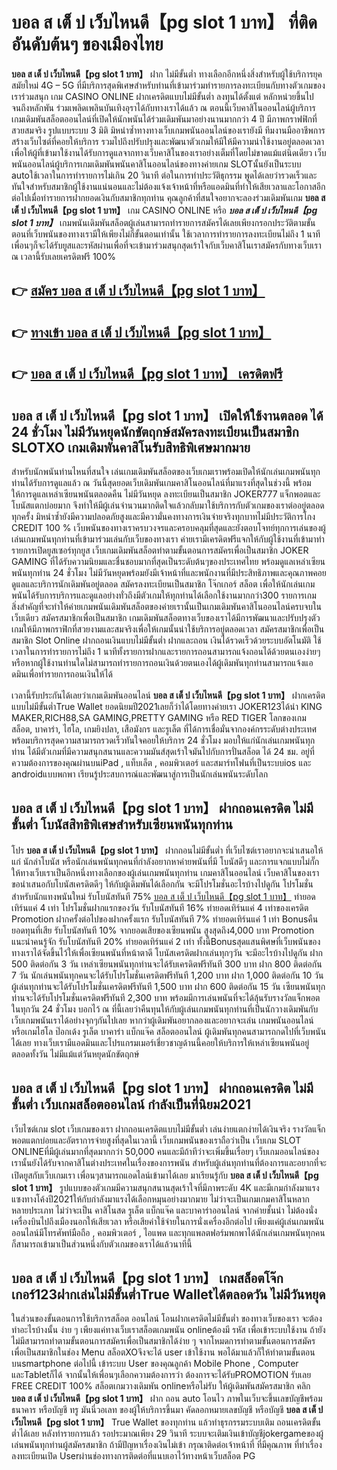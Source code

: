 # บอล ส เต็ ป เว็บไหนดี【pg slot 1 บาท】  ที่ติดอันดับต้นๆ ของเมืองไทย

**บอล ส เต็ ป เว็บไหนดี【pg slot 1 บาท】** ฝาก ไม่มีขั้นต่ำ  ทางเลือกอีกหนึ่งสิ่งสำหรับผู้ใช้บริการยุคสมัยใหม่ 4G – 5G ที่มีบริการสุดพิเศษสำหรับท่านที่เข้ามาร่วมทำรายการลงทะเบียนกับทางตัวเกมของเราร่วมสนุก เกม CASINO ONLINE ฝากเครดิตแบบไม่มีขั้นต่ำ ลงทุนได้ตั้งแต่ หลักหน่วยขึ้นไปจนถึงหลักพัน ร่วมเพลิดเพลินบันเทิงอุราได้กับทางเราได้แล้ว ณ ตอนนี้เว็บคาสิโนออนไลน์ผู้บริการเกมเดิมพันสล็อตออนไลน์ที่เปิดให้นักพนันได้ร่วมเดิมพันมาอย่างนานมากกว่า 4 ปี มีภาพกราฟฟิกที่สวยสมจริง รูปแบบระบบ 3 มิติ
มิหนำซ้ำทางทางเว็บเกมพนันออนไลน์ของเรายังมี ทีมงานมืออาชีพการสร้างเว็บไซต์ที่คอยให้บริการ  รวมไปถึงปรับปรุงและพัฒนาตัวเกมให้มีให้มีความน่าใช้งานอยู่ตลอดเวลา เพื่อให้ผู้ที่เข้ามาใช้งานได้รับการดูแลจากทางเว็บคาสิโนของเราอย่างเต็มที่โดยไม่ขาดแม้แต่นิดเดียว เว็บพนันออนไลน์ผู้บริการเกมเดิมพันพนันคาสิโนออนไลน์ของทางค่ายเกม  SLOTนั้นยังเป็นระบบ autoใช้เวลาในการทำรายการไม่เกิน 20 วินาที ต่อในการทำประวัติธุกรรม พูดได้เลยว่ารวดเร็วและทันใจสำหรับสมาชิกผู้ใช้งานแน่นอนและไม่ต้องแจ้งเจ้าหน้าที่หรือแอดมินที่ทำให้เสียเวลาและโอกาสอีกต่อไปเมื่อทำรายการฝากยอดเงินกับสมาชิกทุกท่าน
คุณลูกค้าที่สนใจอยากจะลองร่วมเดิมพันเกม **บอล ส เต็ ป เว็บไหนดี【pg slot 1 บาท】** เกม CASINO ONLINE หรือ ***บอล ส เต็ ป เว็บไหนดี【pg slot 1 บาท】*** เกมพนันเดิมพันสล็อตผู้เล่นสามารถทำรายการสมัครได้เลยเพียงกรอกประวัติตามขั้นตอนที่เว็บพนันของทางเรามีให้เพียงไม่กี่ขั้นตอนเท่านั้น ใช้เวลาการทำรายการลงทะเบียนไม่ถึง 1 นาทีเพื่อนๆก็จะได้รับยูสและรหัสผ่านเพื่อที่จะเข้ามาร่วมสนุกสุดเร้าใจกับเว็บคาสิโนเราสมัครกับทางเว็บเราณ เวลานี้รับเลยเครดิตฟรี 100%

## 👉 [สมัคร บอล ส เต็ ป เว็บไหนดี【pg slot 1 บาท】](https://archa888.com/)
## 👉 [ทางเข้า บอล ส เต็ ป เว็บไหนดี【pg slot 1 บาท】](https://archa888.com/)
## 👉 [บอล ส เต็ ป เว็บไหนดี【pg slot 1 บาท】 เครดิตฟรี](https://archa888.com/)

## บอล ส เต็ ป เว็บไหนดี【pg slot 1 บาท】 เปิดให้ใช้งานตลอด ได้ 24 ชั่วโมง ไม่มีวันหยุดนักขัตฤกษ์สมัครลงทะเบียนเป็นสมาชิก SLOTXO เกมเดิมพันคาสิโนรับสิทธิพิเศษมากมาย

สำหรับนักพนันท่านไหนที่สนใจ เล่นเกมเดิมพันสล็อตของเว็บเกมเราพร้อมเปิดให้นักเล่นเกมพนันทุกท่านได้รับการดูแลแล้ว ณ วันนี้สุดยอดเว็บเดิมพันเกมคาสิโนออนไลน์ที่มาแรงที่สุดในช่วงนี้ พร้อมให้การดูแลเหล่าเซียนพนันตลอดคืน ไม่มีวันหยุด ลงทะเบียนเป็นสมาชิก JOKER777 แจ็กพอตและโบนัสแตกบ่อยมาก จึงทำให้มีผู้เล่นจำนวนมากติดใจแล้วกลับมาใช้บริการกับตัวเกมของเราต่ออยู่ตลอดทุกครั้ง มิหนำซ้ำยังมีความปลอดภัยสูงและมีความั่นคงทางการเงินจ่ายจริงทุกบาทไม่มีประวัติการโกง CREDIT 100 % เว็บพนันของทางเราครบวงจรและครอบคลุมที่สุดและยังตอบโจทย์ทุกการเล่นของผู้เล่นเกมพนันทุกท่านที่เข้ามาร่วมเล่นกับเว็บของทางเรา
ค่ายเรามีเครดิตฟรีแจกให้กับผู้ใช้งานที่เข้ามาทำรายการเปิดยูสเซอร์ทุกยูส เว็บเกมเดิมพันสล็อตทำตามขั้นตอนการสมัครเพื่อเป็นสมาชิก JOKER GAMING ที่ได้รับความนิยมและชื่นชอบมากที่สุดเป็นระดับต้นๆของประเทศไทย พร้อมดูแลเหล่าเซียนพนันทุกท่าน 24 ชั่วโมง ไม่มีวันหยุดพร้อมยังมีเจ้าหน้าที่และพนักงานที่มีประสิทธิภาพและคุณภาพคอยดูแลและบริการนักเดิมพันอยู่ตลอด สมัครลงทะเบียนเป็นสมาชิก โจ๊กเกอร์ สล็อต เพื่อให้นักเล่นเกมพนันได้รับการบริการและดูแลอย่างทั่วถึงมีตัวเกมให้ทุกท่านได้เลือกใช้งานมากกว่า300 รายการเกม
สิ่งสำคัญที่จะทำให้ค่ายเกมพนันเดิมพันสล็อตของค่ายเรานั้นเป็นเกมเดิมพันคาสิโนออนไลน์ครบจบในเว็บเดียว สมัครสมาชิกเพื่อเป็นสมาชิก  เกมเดิมพันสล็อตทางเว็บของเราได้มีการพัฒนาและปรับปรุงตัวเกมให้มีภาพกราฟิกที่สวยงามและสมจริงเพื่อให้เกมนั้นน่าใช้บริการอยู่ตลอดเวลา สมัครสมาชิกเพื่อเป็นสมาชิก Slot Online ฝากถอนเงินแบบไม่มีขั้นต่ำ ฝากและถอน เงินได้รวดเร็วด้วยระบบอัตโนมัติ ใช้เวลาในการทำรายการไม่ถึง 1 นาทีทั้งรายการฝากและรายการถอนสามารถแจ้งถอนได้ด้วยตนเองง่ายๆ หรือหากผู้ใช้งานท่านใดไม่สามารถทำรายการถอนเงินด้วยตนเองได้ผู้เดิมพันทุกท่านสามารถแจ้งแอดมินเพื่อทำรายการถอนเงินให้ได้

เวลานี้รับประกันได้เลยว่าเกมเดิมพันออนไลน์ **บอล ส เต็ ป เว็บไหนดี【pg slot 1 บาท】** ฝากเครดิตแบบไม่มีขั้นต่ำTrue Wallet ยอดนิยมปี2021เลยก็ว่าได้โดยทางค่ายเรา JOKER123ได้นำ  KING MAKER,RICH88,SA GAMING,PRETTY GAMING หรือ RED TIGER โลกของเกมสล็อต, บาคาร่า, ไฮโล, เกมยิงปลา, เสือมังกร และรูเล็ต ที่ได้การเชื่อมั่นจากองค์กรระดับต่างประเทศ พร้อมบริการสุดความสามารถรวดเร็วทันใจคอยให้บริการ 24 ชั่วโมง มอบให้แก่นักเล่นเกมพนันทุกท่าน ได้มีตัวเกมที่มีความสนุกสนานและความมันส์สุดเร้าใจมันไปกับการปั่นสล็อต ได้ 24 ชม. อยู่ที่ความต้องการของคุณผ่านบนiPad , แท็บเล็ต , คอมพิวเตอร์ และสมาร์ทโฟนที่เป็นระบบios และ androidแบบพกพา เรียนรู้ประสบการณ์และพัฒนาสู่การเป็นนักเล่นพนันระดับโลก

## บอล ส เต็ ป เว็บไหนดี【pg slot 1 บาท】 ฝากถอนเครดิต ไม่มีขั้นต่ำ โบนัสสิทธิพิเศษสำหรับเซียนพนันทุกท่าน

โปร **บอล ส เต็ ป เว็บไหนดี【pg slot 1 บาท】** ฝากถอนไม่มีขั้นต่ำ ที่เว็บไซต์เราอยากจะนำเสนอให้แก่  นักล่าโบนัส หรือนักเล่นพนันทุกคนที่กำลังอยากหาค่ายพนันที่มี โบนัสดีๆ และการแจกแบบไม่กั๊ก ให้ทางเว็บเราเป็นอีกหนึ่งทางเลือกของผู้เล่นเกมพนันทุกท่าน เกมคาสิโนออนไลน์ เว็บคาสิโนของเรา ขอนำเสนอกับโบนัสเครดิตดีๆ ให้กับผู้เดิมพันได้เลือกกัน จะมีโปรโมชั่นอะไรบ้างไปดูกัน
โปรโมชั่นสำหรับนักแทงพนันใหม่ รับโบนัสทันที 75% [บอล ส เต็ ป เว็บไหนดี【pg slot 1 บาท】](https://archa888.com/) ทำยอดเทิร์นแค่ 4 เท่า
โปรโมชั่นฝากแรกของวัน รับโบนัสทันที 16% ทำยอดเทิร์นแค่ 4 เท่าของเครดิต
 Promotion ฝากครั้งต่อไปของฝากครั้งแรก รับโบนัสทันที 7% ทำยอดเทิร์นแค่ 1 เท่า
Bonusคืนยอดทุนที่เสีย รับโบนัสทันที 10% จากยอดเสียของเซียนพนัน สูงสุดถึง4,000 บาท
 Promotion แนะนำคนรู้จัก รับโบนัสทันที 20% ทำยอดเทิร์นแค่ 2 เท่า
ทั้งนี้Bonusสุดแสนพิศษที่เว็บพนันของทางเราได้จัดขึ้นไว้ให้เพื่อเซียนพนันที่หน้าตาดี โบนัสเครดิตฝากเล่นทุกๆวัน จะมีอะไรบ้างไปดูกัน
ฝาก 500 ติดต่อกัน 3 วัน เหล่าเซียนพนันทุกท่านจะได้รับเครดิตฟรีทันที 300 บาท
ฝาก 800 ติดต่อกัน 7 วัน นักเล่นพนันทุกคนจะได้รับโปรโมชั่นเครดิตฟรีทันที 1,200 บาท
ฝาก 1,000 ติดต่อกัน 10 วัน ผู้เล่นทุกท่านจะได้รับโปรโมชั่นเครดิตฟรีทันที 1,500 บาท
ฝาก 600 ติดต่อกัน 15 วัน เซียนพนันทุกท่านจะได้รับโปรโมชั่นเครดิตฟรีทันที 2,300 บาท
พร้อมมีการเล่นพนันที่จะได้ลุ้นรับรางวัลแจ็กพอตในทุกวัน 24 ชั่วโมง บอกไว้ ณ ที่นี้เลยว่าคืนทุนให้กับผู้เล่นเกมพนันทุกท่านที่เป็นนักวางเดิมพันกับเว็บเกมพนันเราได้อย่างจุกๆกันไปเลย หากว่าผู้เดิมพันอยากลองและอยากจะเล่น เกมพนันออนไลน์ หรือเกมไฮโล ป๊อกเด้ง รูเล็ต บาคาร่า แบ็กแจ๊ค สล็อตออนไลน์ ผู้เดิมพันทุกคนสามารถกดไปที่เว็บพนันได้เลย ทางเว็บเรามีแอดมินและโปรแกรมเมอร์เชี่ยวชาญด้านนี้คอยให้บริการให้เหล่าเซียนพนันอยู่ ตลอดทั้งวัน ไม่มีแม้แต่วันหยุดนักขัตฤกษ์

## บอล ส เต็ ป เว็บไหนดี【pg slot 1 บาท】 ฝากถอนเครดิต ไม่มีขั้นต่ำ  เว็บเกมสล็อตออนไลน์ กำลังเป็นที่นิยม2021

เว็บไซต์เกม slot เว็บเกมของเรา ฝากถอนเครดิตแบบไม่มีขั้นต่ำ เล่นง่ายแตกง่ายได้เงินจริง รางวัลแจ็กพอตแตกบ่อยและอัตราการจ่ายสูงที่สุดในเวลานี้ เว็บเกมพนันของเราถือว่าเป็น เว็บเกม SLOT ONLINEที่มีผู้เล่นมากที่สุดมากกว่า 50,000 คนและมีถ้าทีว่าจะเพิ่มขึ้นเรื่อยๆ เว็บเกมออนไลน์ของเรานั้นยังได้รับจากคาสิโนต่างประเทศในเรื่องของการพนัน สำหรับผู้เล่นทุกท่านที่ต้องการและอยากที่จะเปิดยูสกับเว็บเกมเรา เพื่อนๆสามารถแอดไลน์เข้ามาได้เลย
	มาเรียนรู้กับ **บอล ส เต็ ป เว็บไหนดี【pg slot 1 บาท】** รูปแบบของตัวเกมมีความสนุกสนานสุดเร้าใจที่มีภาพระดับ 4K และมีเกมกำลังมาแรงแซงทางโค้งปี2021ให้กับกำลังมาแรงได้เลือกหมุนอย่างมากมาย  ไม่ว่าจะเป็นเกมเกมคาสิโนหลากหลายประเภท ไม่ว่าจะเป็น คาสิโนสด รูเล็ต แบ็กแจ๊ค และบาคาร่าออนไลน์ จากค่ายชั้นนำ ไม่ต้องนั่งเครื่องบินไปถึงเมืองนอกให้เสียเวลา หรือเสียค่าใช้จ่ายในการนั่งเครื่องอีกต่อไป เพียงแค่ผู้เล่นเกมพนันออนไลน์มีโทรศัพท์มือถือ , คอมพิวเตอร์ , ไอแพด และทุกแพลตฟอร์มพกพาได้นักเล่นเกมพนันทุกคนก็สามารถเข้ามาเป็นส่วนหนึ่งกับตัวเกมของเราได้แล้วนาทีนี้

## บอล ส เต็ ป เว็บไหนดี【pg slot 1 บาท】 เกมสล็อตโจ๊กเกอร์123ฝากเล่นไม่มีขั้นต่ำTrue Walletได้ตลอดวัน ไม่มีวันหยุด

ในส่วนของขั้นตอนการใช้บริการสล็อต ออนไลน์ โอนฝากเครดิตไม่มีขั้นต่ำ ของทางเว็บของเรา จะต้องทำอะไรบ้างนั้น ง่าย ๆ เพียงแค่ทางเว็บเราสล็อตเกมพนัน onlineต้องมี รหัส เพื่อเข้าระบบใช้งาน ถ้ายังไม่มีสามารถทำตามขั้นตอนการสมัครเพื่อเป็นสมาชิกได้ง่าย ๆ จากโหมดการทำตามขั้นตอนการสมัครเพื่อเป็นสมาชิกในช่อง Menu สล็อตXOจึงจะได้ user เข้าใช้งาน พอได้มาแล้วก็ให้ทำตามขั้นตอนบนsmartphone ต่อไปนี้
เข้าระบบ User  ของคุณลูกค้า Mobile Phone , Computer และTabletก็ได้
จากนั้นให้เพื่อนๆเลือกความต้องการว่า ต้องการจะได้รับPROMOTION รับเลย FREE CREDIT 100% สล็อตเกมวางเดิมพัน onlineหรือไม่รับ
ให้ผู้เดิมพันสมัครสมาชิก คลิก **บอล ส เต็ ป เว็บไหนดี【pg slot 1 บาท】** ฝาก ถอน auto โอนไว ภาพในเว็บจะขึ้นเลขบัญชีพร้อมธนาคาร หรือบัญชี ทรู มันนี่วอเลท ของผู้ให้บริการขึ้นมา
คัดลอกหมายเลขบัญชี หรือบัญชี **บอล ส เต็ ป เว็บไหนดี【pg slot 1 บาท】** True Wallet ของทุกท่าน แล้วทำธุรกรรมระบบเติม ถอนเครดิตขั้นต่ำได้เลย
หลังทำรายการแล้ว รอประมาณเพียง 29 วินาที ระบบจะเติมเงินเข้าบัญชีjokergameของผู้เล่นพนันทุกท่านผู้สมัครสมาชิก
ถ้ามีปัญหาเรื่องเงินไม่เข้า กรุณาติดต่อเจ้าหน้าที่ ที่มีคุณภาพ ที่ทำเรื่องลงทะเบียนเปิด Userผ่านช่องทางการติดต่อที่แนบเอาไว้ทางหน้าเว็บสล็อต PG


